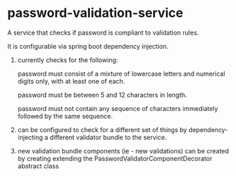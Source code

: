 # password-validation-service
A service that checks if password is compliant to validation rules.

It is configurable via spring boot dependency injection.

1. currently checks for the following:

    password must consist of a mixture of lowercase letters and numerical digits only, with at least one of each.

    password must be between 5 and 12 characters in length.

    password must not contain any sequence of characters immediately followed by the same sequence.

2. can be configured to check for a different set of things by dependency-injecting a different validator bundle to the service.

3. new validation bundle components (ie - new validations) can be created by creating extending the PasswordValidatorComponentDecorator abstract class

